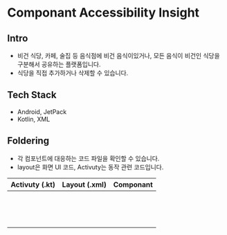 # Componant Accessibility Insight

## Intro
- 비건 식당, 카페, 술집 등 음식점에 비건 음식이있거나, 모든 음식이 비건인 식당을 구분해서 공유하는 플랫폼입니다.
- 식당을 직접 추가하거나 삭제할 수 있습니다.

## Tech Stack
- Android, JetPack
- Kotlin, XML


## Foldering
- 각 컴포넌트에 대응하는 코드 파일을 확인할 수 있습니다.
- layout은 화면 UI 코드, Activuty는 동작 관련 코드입니다. 

| Activuty (.kt) | Layout (.xml) | Componant |
| :----------- | :------------: | ------------: |
|    |      |     |
|    |      |     |
|    |      |     |
|    |      |     |
|    |      |     |
|    |      |     |
|    |      |     |
|    |      |     |
|    |      |     |
|    |      |     |
|    |      |     |
|    |      |     |
|    |      |     |
|    |      |     |

